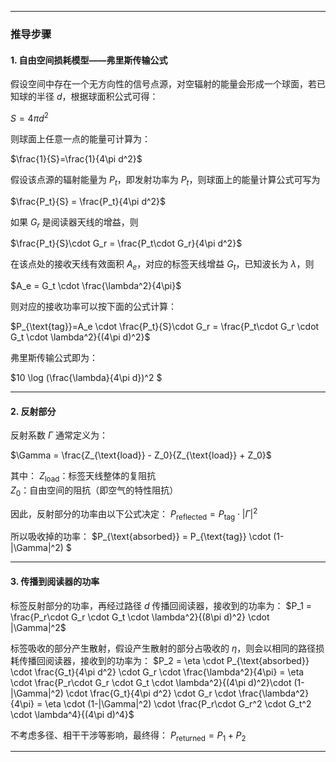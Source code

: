 

---


### 推导步骤

#### 1. 自由空间损耗模型——弗里斯传输公式
假设空间中存在一个无方向性的信号点源，对空辐射的能量会形成一个球面，若已知球的半径 $d$，根据球面积公式可得：

$S = 4\pi d^2$

则球面上任意一点的能量可计算为：

$\frac{1}{S}=\frac{1}{4\pi d^2}$

假设该点源的辐射能量为 $P_{t}$，即发射功率为 $P_{t}$，则球面上的能量计算公式可写为

$\frac{P_t}{S} = \frac{P_t}{4\pi d^2}$

如果 $G_r$ 是阅读器天线的增益，则

$\frac{P_t}{S}\cdot G_r = \frac{P_t\cdot G_r}{4\pi d^2}$

在该点处的接收天线有效面积 $A_{e}$，对应的标签天线增益 $G_{t}$，已知波长为 $\lambda$，则

$A_e = G_t \cdot \frac{\lambda^2}{4\pi}$

则对应的接收功率可以按下面的公式计算：

$P_{\text{tag}}=A_e \cdot \frac{P_t}{S}\cdot G_r = \frac{P_t\cdot G_r \cdot G_t \cdot \lambda^2}{(4\pi d)^2}$

弗里斯传输公式即为：

$10 \log (\frac{\lambda}{4\pi d})^2 $

---


#### 2. 反射部分


反射系数 $\Gamma$ 通常定义为：

$\Gamma = \frac{Z_{\text{load}} - Z_0}{Z_{\text{load}} + Z_0}$


其中：
$Z_{\text{load}}$：标签天线整体的复阻抗
$Z_0$：自由空间的阻抗（即空气的特性阻抗）

因此，反射部分的功率由以下公式决定： 
$P_{\text{reflected}} = P_{\text{tag}} \cdot |\Gamma|^2$

所以吸收掉的功率：
$P_{\text{absorbed}} = P_{\text{tag}} \cdot (1-|\Gamma|^2) $

---


#### 3. 传播到阅读器的功率
标签反射部分的功率，再经过路径 $d$ 传播回阅读器，接收到的功率为：
$P_1 = \frac{P_r\cdot G_r \cdot G_t \cdot \lambda^2}{(8\pi d)^2} \cdot |\Gamma|^2$


标签吸收的部分产生散射，假设产生散射的部分占吸收的 $\eta$，则会以相同的路径损耗传播回阅读器，接收到的功率为： 
$P_2 = \eta \cdot P_{\text{absorbed}} \cdot \frac{G_t}{4\pi d^2} \cdot G_r \cdot \frac{\lambda^2}{4\pi} = \eta \cdot \frac{P_r\cdot G_r \cdot G_t \cdot \lambda^2}{(4\pi d)^2}\cdot (1-|\Gamma|^2) \cdot \frac{G_t}{4\pi d^2} \cdot G_r \cdot \frac{\lambda^2}{4\pi} = \eta \cdot (1-|\Gamma|^2) \cdot \frac{P_r\cdot G_r^2 \cdot G_t^2 \cdot \lambda^4}{(4\pi d)^4}$

不考虑多径、相干干涉等影响，最终得：
$P_{\text{returned}} = P_1+P_2$



---


